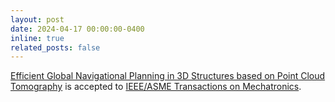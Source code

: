 ```yaml
---
layout: post
date: 2024-04-17 00:00:00-0400
inline: true
related_posts: false
---
```


<a href="https://arxiv.org/abs/2403.07631">Efficient Global Navigational Planning in 3D Structures based on Point Cloud Tomography</a> is accepted to <a href="https://ieeexplore.ieee.org/document/xx">IEEE/ASME Transactions on Mechatronics</a>.



